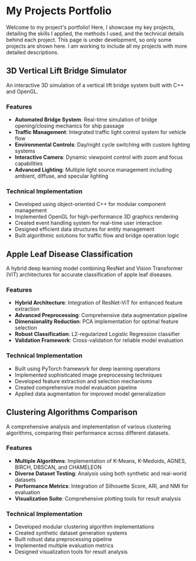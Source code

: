 # My Projects Portfolio

Welcome to my project's portfolio! Here, I showcase my key projects, detailing the skills I applied, the methods I used, and the technical details behind each project. This page is under development, so only some projects are shown here. I am working to include all my projects with more detailed descriptions.


## 3D Vertical Lift Bridge Simulator
An interactive 3D simulation of a vertical lift bridge system built with C++ and OpenGL.

### Features
- **Automated Bridge System**: Real-time simulation of bridge opening/closing mechanics for ship passage
- **Traffic Management**: Integrated traffic light control system for vehicle flow
- **Environmental Controls**: Day/night cycle switching with custom lighting systems
- **Interactive Camera**: Dynamic viewpoint control with zoom and focus capabilities
- **Advanced Lighting**: Multiple light source management including ambient, diffuse, and specular lighting

### Technical Implementation
- Developed using object-oriented C++ for modular component management
- Implemented OpenGL for high-performance 3D graphics rendering
- Created event handling system for real-time user interaction
- Designed efficient data structures for entity management
- Built algorithmic solutions for traffic flow and bridge operation logic

## Apple Leaf Disease Classification
A hybrid deep learning model combining ResNet and Vision Transformer (ViT) architectures for accurate classification of apple leaf diseases.

### Features
- **Hybrid Architecture**: Integration of ResNet-ViT for enhanced feature extraction
- **Advanced Preprocessing**: Comprehensive data augmentation pipeline
- **Dimensionality Reduction**: PCA implementation for optimal feature selection
- **Robust Classification**: L2-regularized Logistic Regression classifier
- **Validation Framework**: Cross-validation for reliable model evaluation

### Technical Implementation
- Built using PyTorch framework for deep learning operations
- Implemented sophisticated image preprocessing techniques
- Developed feature extraction and selection mechanisms
- Created comprehensive model evaluation pipeline
- Applied data augmentation for improved model generalization

## Clustering Algorithms Comparison
A comprehensive analysis and implementation of various clustering algorithms, comparing their performance across different datasets.

### Features
- **Multiple Algorithms**: Implementation of K-Means, K-Medoids, AGNES, BIRCH, DBSCAN, and CHAMELEON
- **Diverse Dataset Testing**: Analysis using both synthetic and real-world datasets
- **Performance Metrics**: Integration of Silhouette Score, ARI, and NMI for evaluation
- **Visualization Suite**: Comprehensive plotting tools for result analysis

### Technical Implementation
- Developed modular clustering algorithm implementations
- Created synthetic dataset generation systems
- Built robust data preprocessing pipeline
- Implemented multiple evaluation metrics
- Designed visualization tools for result analysis
